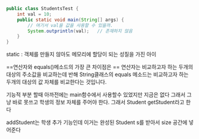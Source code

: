 

```java
public class StudentsTest {
    int val = 10;
    public static void main(String[] args) {
        // 여기서 val을 값을 사용할 수 있을까.
        System.outprintln(val);   // 존재하지 않음
    }
}
```



static : 객체를 만들지 않아도 메모리에 할당이 되는 성질을 가진 아이

==연산자와 equals()메소드의 가장 큰 차이점은 == 연산자는 비교하고자 하는 두개의 대상의 주소값을 비교하는데 반해 String클래스의 equals 메소드는 비교하고자 하는 두개의 대상의 값 자체를 비교한다는 것입니다.



기능적 부분 할때 아까전에는 main함수에서 사용할수 있었지만 지금은 없다 그래서 그냥 바로 못쓰고 학생의 정보 자체를 주어야 한다. 그래서 Student getStudent라고 한다





addStudent는 학생 추가 기능인데 이거는 완성된 Student s를 받아서 size 공간에 넣어준다